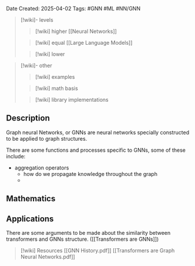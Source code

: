 Date Created: 2025-04-02
Tags: #GNN #ML #NN/GNN

>[!wiki]- levels
>>[!wiki] higher
>>[[Neural Networks]]
>
>>[!wiki] equal
>>[[Large Language Models]]
>
>>[!wiki] lower

>[!wiki]- other
>>[!wiki] examples
>
>>[!wiki] math basis
>
>>[!wiki] library implementations

## Description

Graph neural Networks, or GNNs are neural  networks specially constructed to be applied to graph structures. 

There are some functions and processes specific to GNNs, some of these include:
- aggregation operators
	- how do we propagate knowledge throughout the graph
	- 

## Mathematics


## Applications

There are some arguments to be made about the similarity between transformers and GNNs structure. ([[Transformers are GNNs]])


>[!wiki] Resources
>[[GNN History.pdf]]
>[[Transformers are Graph Neural Networks.pdf]]
>

